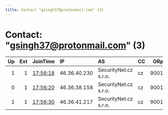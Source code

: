 ```yaml
---
title: Contact "gsingh37@protonmail.com" (3)
---
```


# Contact: "gsingh37@protonmail.com" (3)

|   Up |   Ext | JoinTime                                                                                              | IP           | AS                    | CC   |   ORp |   Dirp | OS    | Version   | Nickname          |   eFamMembers |
|-----:|------:|:------------------------------------------------------------------------------------------------------|:-------------|:----------------------|:-----|------:|-------:|:------|:----------|:------------------|--------------:|
|    1 |     1 | [17:56:18](https://nusenu.github.io/OrNetStats/w/relay/DB72672B1E6D0EE4CD30D38830614510D3AD8520.html) | 46.36.40.230 | SecurityNet.cz s.r.o. | cz   |  9001 |      0 | Linux | 0.4.6.8   | NYJets            |             2 |
|    0 |     1 | [17:56:20](https://nusenu.github.io/OrNetStats/w/relay/CA57841AA459042C32E499A035940298F9D84505.html) | 46.36.38.158 | SecurityNet.cz s.r.o. | cz   |  9001 |      0 | Linux | 0.4.6.8   | detroitlions      |             1 |
|    1 |     1 | [17:56:30](https://nusenu.github.io/OrNetStats/w/relay/4316ED1374551373CF289163DDD66F9141EA8427.html) | 46.36.41.217 | SecurityNet.cz s.r.o. | cz   |  9001 |      0 | Linux | 0.4.6.8   | CincinnatiBengals |             2 |
